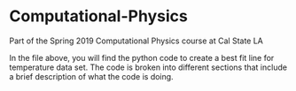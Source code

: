 # Computational-Physics
Part of the Spring 2019 Computational Physics course at Cal State LA

In the file above, you will find the python code to create a best fit line for temperature data set. The code is broken into different sections that include a brief description of what the code is doing.  
